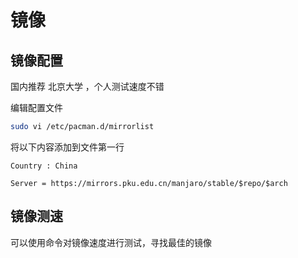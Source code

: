# 镜像

## 镜像配置

国内推荐 北京大学  ，个人测试速度不错

编辑配置文件 

```bash
sudo vi /etc/pacman.d/mirrorlist
```

将以下内容添加到文件第一行

```
Country : China

Server = https://mirrors.pku.edu.cn/manjaro/stable/$repo/$arch
```

## 镜像测速


可以使用命令对镜像速度进行测试，寻找最佳的镜像






